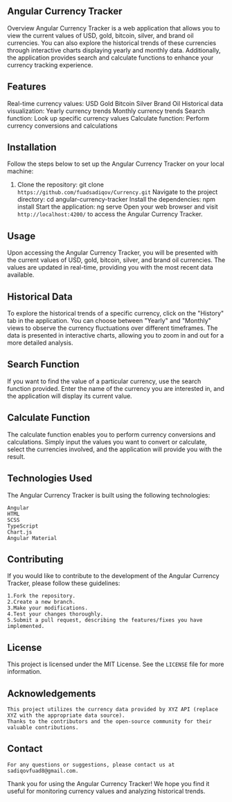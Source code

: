 ## Angular Currency Tracker
Overview
Angular Currency Tracker is a web application that allows you to view the current values of USD, gold, bitcoin, silver, and brand oil currencies. You can also explore the historical trends of these currencies through interactive charts displaying yearly and monthly data. Additionally, the application provides search and calculate functions to enhance your currency tracking experience.

## Features
Real-time currency values:
    USD
    Gold
    Bitcoin
    Silver
    Brand Oil
Historical data visualization:
    Yearly currency trends
    Monthly currency trends
Search function:
    Look up specific currency values
Calculate function:
    Perform currency conversions and calculations
## Installation
Follow the steps below to set up the Angular Currency Tracker on your local machine:

1. Clone the repository:
    git clone `https://github.com/fuadsadiqov/Currency.git`
Navigate to the project directory:
    cd angular-currency-tracker
Install the dependencies:
    npm install
Start the application:
    ng serve
Open your web browser and visit `http://localhost:4200/` to access the Angular Currency Tracker.
## Usage
Upon accessing the Angular Currency Tracker, you will be presented with the current values of USD, gold, bitcoin, silver, and brand oil currencies. The values are updated in real-time, providing you with the most recent data available.

## Historical Data
To explore the historical trends of a specific currency, click on the "History" tab in the application. You can choose between "Yearly" and "Monthly" views to observe the currency fluctuations over different timeframes. The data is presented in interactive charts, allowing you to zoom in and out for a more detailed analysis.

## Search Function
If you want to find the value of a particular currency, use the search function provided. Enter the name of the currency you are interested in, and the application will display its current value.

## Calculate Function
The calculate function enables you to perform currency conversions and calculations. Simply input the values you want to convert or calculate, select the currencies involved, and the application will provide you with the result.

## Technologies Used
The Angular Currency Tracker is built using the following technologies:

    Angular
    HTML
    SCSS
    TypeScript
    Chart.js
    Angular Material
## Contributing
If you would like to contribute to the development of the Angular Currency Tracker, please follow these guidelines:

    1.Fork the repository.
    2.Create a new branch.
    3.Make your modifications.
    4.Test your changes thoroughly.
    5.Submit a pull request, describing the features/fixes you have implemented.
## License
This project is licensed under the MIT License. See the `LICENSE` file for more information.

## Acknowledgements
    This project utilizes the currency data provided by XYZ API (replace XYZ with the appropriate data source).
    Thanks to the contributors and the open-source community for their valuable contributions.
## Contact
    For any questions or suggestions, please contact us at sadiqovfuad8@gmail.com.

Thank you for using the Angular Currency Tracker! We hope you find it useful for monitoring currency values and analyzing historical trends.